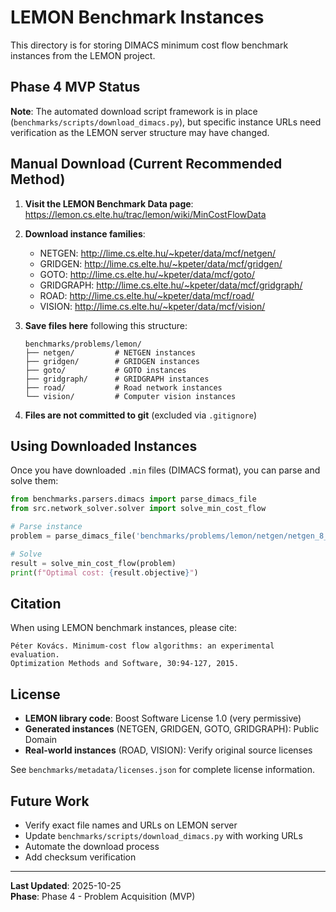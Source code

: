 # LEMON Benchmark Instances

This directory is for storing DIMACS minimum cost flow benchmark instances from the LEMON project.

## Phase 4 MVP Status

**Note**: The automated download script framework is in place (`benchmarks/scripts/download_dimacs.py`), but specific instance URLs need verification as the LEMON server structure may have changed.

## Manual Download (Current Recommended Method)

1. **Visit the LEMON Benchmark Data page**:
   https://lemon.cs.elte.hu/trac/lemon/wiki/MinCostFlowData

2. **Download instance families**:
   - NETGEN: http://lime.cs.elte.hu/~kpeter/data/mcf/netgen/
   - GRIDGEN: http://lime.cs.elte.hu/~kpeter/data/mcf/gridgen/
   - GOTO: http://lime.cs.elte.hu/~kpeter/data/mcf/goto/
   - GRIDGRAPH: http://lime.cs.elte.hu/~kpeter/data/mcf/gridgraph/
   - ROAD: http://lime.cs.elte.hu/~kpeter/data/mcf/road/
   - VISION: http://lime.cs.elte.hu/~kpeter/data/mcf/vision/

3. **Save files here** following this structure:
   ```
   benchmarks/problems/lemon/
   ├── netgen/         # NETGEN instances
   ├── gridgen/        # GRIDGEN instances  
   ├── goto/           # GOTO instances
   ├── gridgraph/      # GRIDGRAPH instances
   ├── road/           # Road network instances
   └── vision/         # Computer vision instances
   ```

4. **Files are not committed to git** (excluded via `.gitignore`)

## Using Downloaded Instances

Once you have downloaded `.min` files (DIMACS format), you can parse and solve them:

```python
from benchmarks.parsers.dimacs import parse_dimacs_file
from src.network_solver.solver import solve_min_cost_flow

# Parse instance
problem = parse_dimacs_file('benchmarks/problems/lemon/netgen/netgen_8_08a.min')

# Solve
result = solve_min_cost_flow(problem)
print(f"Optimal cost: {result.objective}")
```

## Citation

When using LEMON benchmark instances, please cite:

```
Péter Kovács. Minimum-cost flow algorithms: an experimental evaluation.
Optimization Methods and Software, 30:94-127, 2015.
```

## License

- **LEMON library code**: Boost Software License 1.0 (very permissive)
- **Generated instances** (NETGEN, GRIDGEN, GOTO, GRIDGRAPH): Public Domain
- **Real-world instances** (ROAD, VISION): Verify original source licenses

See `benchmarks/metadata/licenses.json` for complete license information.

## Future Work

- Verify exact file names and URLs on LEMON server
- Update `benchmarks/scripts/download_dimacs.py` with working URLs
- Automate the download process
- Add checksum verification

---

**Last Updated**: 2025-10-25  
**Phase**: Phase 4 - Problem Acquisition (MVP)
